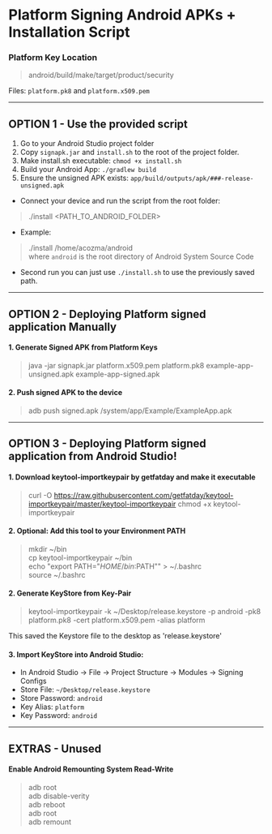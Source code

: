 
# Platform Signing Android APKs + Installation Script

### Platform Key Location
> android/build/make/target/product/security   

Files: `platform.pk8` and `platform.x509.pem`

---

## OPTION 1 - Use the provided script
1. Go to your Android Studio project folder
2. Copy `signapk.jar` and `install.sh` to the root of the project folder.
3. Make install.sh executable: `chmod +x install.sh`
3. Build your Android App: `./gradlew build`
4. Ensure the unsigned APK exists: `app/build/outputs/apk/###-release-unsigned.apk`
- Connect your device and run the script from the root folder:
> ./install <PATH_TO_ANDROID_FOLDER>
- Example:  
> ./install /home/acozma/android  
where `android` is the root directory of Android System Source Code
- Second run you can just use `./install.sh` to use the previously saved path.

---

## OPTION 2 - Deploying Platform signed application Manually
#### 1. Generate Signed APK from Platform Keys
> java -jar signapk.jar platform.x509.pem platform.pk8 example-app-unsigned.apk example-app-signed.apk
#### 2. Push signed APK to the device
> adb push signed.apk /system/app/Example/ExampleApp.apk

---

## OPTION 3 - Deploying Platform signed application from Android Studio!
#### 1. Download keytool-importkeypair by getfatday and make it executable
> curl -O https://raw.githubusercontent.com/getfatday/keytool-importkeypair/master/keytool-importkeypair
> chmod +x keytool-importkeypair   
#### 2. Optional: Add this tool to your Environment PATH
> mkdir ~/bin   
> cp keytool-importkeypair ~/bin   
> echo "export PATH="$HOME/bin:$PATH"" > ~/.bashrc   
> source ~/.bashrc   
#### 2. Generate KeyStore from Key-Pair
> keytool-importkeypair -k ~/Desktop/release.keystore -p android -pk8 platform.pk8 -cert platform.x509.pem -alias platform   

This saved the Keystore file to the desktop as 'release.keystore'  
#### 3. Import KeyStore into Android Studio:
- In Android Studio -> File -> Project Structure -> Modules -> Signing Configs
- Store File: `~/Desktop/release.keystore`
- Store Password: `android`
- Key Alias: `platform`
- Key Password: `android`

---

## EXTRAS - Unused
#### Enable Android Remounting System Read-Write
> adb root  
> adb disable-verity  
> adb reboot  
> adb root  
> adb remount  
